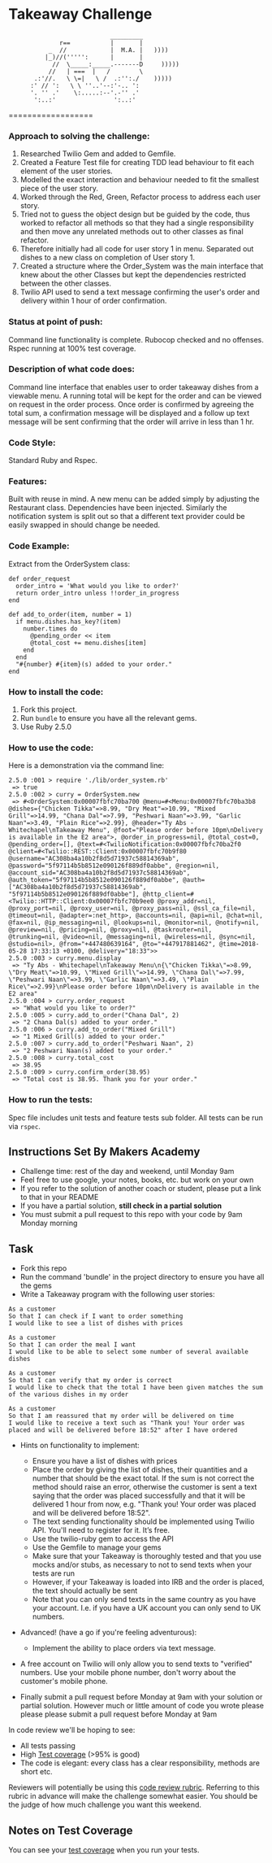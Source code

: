 Takeaway Challenge
==================
```
                            _________
              r==           |       |
           _  //            |  M.A. |   ))))
          |_)//(''''':      |       |
            //  \_____:_____.-------D     )))))
           //   | ===  |   /        \
       .:'//.   \ \=|   \ /  .:'':./    )))))
      :' // ':   \ \ ''..'--:'-.. ':
      '. '' .'    \:.....:--'.-'' .'
       ':..:'                ':..:'

 ```
==================

### Approach to solving the challenge:

1. Researched Twilio Gem and added to Gemfile.
2. Created a Feature Test file for creating TDD lead behaviour to fit each element of the user stories.
3. Modelled the exact interaction and behaviour needed to fit the smallest piece of the user story.
4. Worked through the Red, Green, Refactor process to address each user story.
5. Tried not to guess the object design but be guided by the code, thus worked to refactor all methods so that they had a single responsibility and then move any unrelated methods out to other classes as final refactor.
6. Therefore initially had all code for user story 1 in menu. Separated out dishes to a new class on completion of User story 1.
7. Created a structure where the Order_System was the main interface that knew about the other Classes but kept the dependencies restricted between the other classes.
8. Twilio API used to send a text message confirming the user's order and delivery within 1 hour of order confirmation.


### Status at point of push:
Command line functionality is complete.
Rubocop checked and no offenses.
Rspec running at 100% test coverage. 

### Description of what code does:
Command line interface that enables user to order takeaway dishes from a viewable menu. A running total will be kept for the order and can be viewed on request in the order process. Once order is confirmed by agreeing the total sum, a confirmation message will be displayed and a follow up text message will be sent confirming that the order will arrive in less than 1 hr.

### Code Style:
Standard Ruby and Rspec.

### Features:
Built with reuse in mind. A new menu can be added simply by adjusting the Restaurant class.
Dependencies have been injected.
Similarly the notification system is split out so that a different text provider could be easily swapped in should change be needed.

### Code Example:
Extract from the OrderSystem class:
```
def order_request
  order_intro = 'What would you like to order?'
  return order_intro unless !!order_in_progress
end

def add_to_order(item, number = 1)
  if menu.dishes.has_key?(item)
    number.times do
      @pending_order << item
      @total_cost += menu.dishes[item]
    end
  end
  "#{number} #{item}(s) added to your order."
end
```

### How to install the code:
1. Fork this project.
2. Run ```bundle``` to ensure you have all the relevant gems.
3. Use Ruby 2.5.0

### How to use the code:
Here is a demonstration via the command line:
```
2.5.0 :001 > require './lib/order_system.rb'
 => true
2.5.0 :002 > curry = OrderSystem.new
 => #<OrderSystem:0x00007fbfc70ba700 @menu=#<Menu:0x00007fbfc70ba3b8 @dishes={"Chicken Tikka"=>8.99, "Dry Meat"=>10.99, "Mixed Grill"=>14.99, "Chana Dal"=>7.99, "Peshwari Naan"=>3.99, "Garlic Naan"=>3.49, "Plain Rice"=>2.99}, @header="Ty Abs - Whitechapel\nTakeaway Menu", @foot="Please order before 10pm\nDelivery is available in the E2 area">, @order_in_progress=nil, @total_cost=0, @pending_order=[], @text=#<TwilioNotification:0x00007fbfc70ba2f0 @client=#<Twilio::REST::Client:0x00007fbfc70b9f80 @username="AC308ba4a10b2f8d5d71937c58814369ab", @password="5f97114b5b8512e090126f889df0abbe", @region=nil, @account_sid="AC308ba4a10b2f8d5d71937c58814369ab", @auth_token="5f97114b5b8512e090126f889df0abbe", @auth=["AC308ba4a10b2f8d5d71937c58814369ab", "5f97114b5b8512e090126f889df0abbe"], @http_client=#<Twilio::HTTP::Client:0x00007fbfc70b9ee0 @proxy_addr=nil, @proxy_port=nil, @proxy_user=nil, @proxy_pass=nil, @ssl_ca_file=nil, @timeout=nil, @adapter=:net_http>, @accounts=nil, @api=nil, @chat=nil, @fax=nil, @ip_messaging=nil, @lookups=nil, @monitor=nil, @notify=nil, @preview=nil, @pricing=nil, @proxy=nil, @taskrouter=nil, @trunking=nil, @video=nil, @messaging=nil, @wireless=nil, @sync=nil, @studio=nil>, @from="+447480639164", @to="+447917881462", @time=2018-05-28 17:33:13 +0100, @delivery="18:33">>
2.5.0 :003 > curry.menu.display
 => "Ty Abs - Whitechapel\nTakeaway Menu\n{\"Chicken Tikka\"=>8.99, \"Dry Meat\"=>10.99, \"Mixed Grill\"=>14.99, \"Chana Dal\"=>7.99, \"Peshwari Naan\"=>3.99, \"Garlic Naan\"=>3.49, \"Plain Rice\"=>2.99}\nPlease order before 10pm\nDelivery is available in the E2 area"
2.5.0 :004 > curry.order_request
 => "What would you like to order?"
2.5.0 :005 > curry.add_to_order("Chana Dal", 2)
 => "2 Chana Dal(s) added to your order."
2.5.0 :006 > curry.add_to_order("Mixed Grill")
 => "1 Mixed Grill(s) added to your order."
2.5.0 :007 > curry.add_to_order("Peshwari Naan", 2)
 => "2 Peshwari Naan(s) added to your order."
2.5.0 :008 > curry.total_cost
 => 38.95
2.5.0 :009 > curry.confirm_order(38.95)
 => "Total cost is 38.95. Thank you for your order."
  ```

### How to run the tests:
Spec file includes unit tests and feature tests sub folder. All tests can be run via ```rspec```.


Instructions Set By Makers Academy
-------

* Challenge time: rest of the day and weekend, until Monday 9am
* Feel free to use google, your notes, books, etc. but work on your own
* If you refer to the solution of another coach or student, please put a link to that in your README
* If you have a partial solution, **still check in a partial solution**
* You must submit a pull request to this repo with your code by 9am Monday morning

Task
-----

* Fork this repo
* Run the command 'bundle' in the project directory to ensure you have all the gems
* Write a Takeaway program with the following user stories:

```
As a customer
So that I can check if I want to order something
I would like to see a list of dishes with prices

As a customer
So that I can order the meal I want
I would like to be able to select some number of several available dishes

As a customer
So that I can verify that my order is correct
I would like to check that the total I have been given matches the sum of the various dishes in my order

As a customer
So that I am reassured that my order will be delivered on time
I would like to receive a text such as "Thank you! Your order was placed and will be delivered before 18:52" after I have ordered
```

* Hints on functionality to implement:
  * Ensure you have a list of dishes with prices
  * Place the order by giving the list of dishes, their quantities and a number that should be the exact total. If the sum is not correct the method should raise an error, otherwise the customer is sent a text saying that the order was placed successfully and that it will be delivered 1 hour from now, e.g. "Thank you! Your order was placed and will be delivered before 18:52".
  * The text sending functionality should be implemented using Twilio API. You'll need to register for it. It’s free.
  * Use the twilio-ruby gem to access the API
  * Use the Gemfile to manage your gems
  * Make sure that your Takeaway is thoroughly tested and that you use mocks and/or stubs, as necessary to not to send texts when your tests are run
  * However, if your Takeaway is loaded into IRB and the order is placed, the text should actually be sent
  * Note that you can only send texts in the same country as you have your account. I.e. if you have a UK account you can only send to UK numbers.

* Advanced! (have a go if you're feeling adventurous):
  * Implement the ability to place orders via text message.

* A free account on Twilio will only allow you to send texts to "verified" numbers. Use your mobile phone number, don't worry about the customer's mobile phone.
* Finally submit a pull request before Monday at 9am with your solution or partial solution.  However much or little amount of code you wrote please please please submit a pull request before Monday at 9am


In code review we'll be hoping to see:

* All tests passing
* High [Test coverage](https://github.com/makersacademy/course/blob/master/pills/test_coverage.md) (>95% is good)
* The code is elegant: every class has a clear responsibility, methods are short etc.

Reviewers will potentially be using this [code review rubric](docs/review.md).  Referring to this rubric in advance will make the challenge somewhat easier.  You should be the judge of how much challenge you want this weekend.

Notes on Test Coverage
------------------

You can see your [test coverage](https://github.com/makersacademy/course/blob/master/pills/test_coverage.md) when you run your tests.
